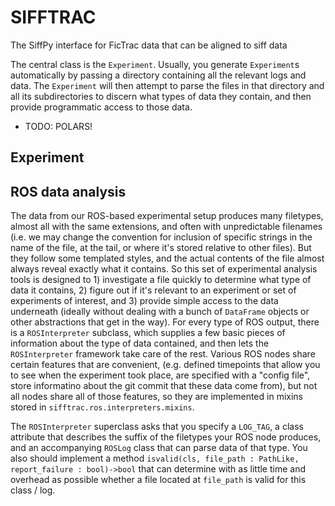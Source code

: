 # SIFFTRAC

The SiffPy interface for FicTrac data that can be aligned to siff data

The central class is the `Experiment`. Usually, you generate `Experiment`s
automatically by passing a directory containing all the relevant logs and
data. The `Experiment` will then attempt to parse the files in that directory
and all its subdirectories to discern what types of data they contain, and then
provide programmatic access to those data.



- TODO: POLARS!

## Experiment

## ROS data analysis

The data from our ROS-based experimental setup produces many filetypes,
almost all with the same extensions, and often with unpredictable filenames
(i.e. we may change the convention for inclusion of specific strings in the
name of the file, at the tail, or where it's stored relative to other files).
But they follow some templated styles, and the actual contents of the file
almost always reveal exactly what it contains. So this set of experimental
analysis tools is designed to 1) investigate a file quickly to determine what
type of data it contains, 2) figure out if it's relevant to an experiment or
set of experiments of interest, and 3) provide simple access to the data
underneath (ideally without dealing with a bunch of `DataFrame` objects or
other abstractions that get in the way). For every type of ROS output, there
is a `ROSInterpreter` subclass, which supplies a few basic pieces of information
about the type of data contained, and then lets the `ROSInterpreter` framework
take care of the rest. Various ROS nodes share certain features that are convenient,
(e.g. defined timepoints that allow you to see when the experiment took place,
are specified with a "config file", store informatino about the git commit that
these data come from), but not all nodes share all of those features, so they
are implemented in mixins stored in `sifftrac.ros.interpreters.mixins`.

The `ROSInterpreter` superclass asks that you specify a `LOG_TAG`, a class
attribute that describes the suffix of the filetypes your ROS node produces,
and an accompanying `ROSLog` class that can parse data of that type. You
also should implement a method `isvalid(cls, file_path : PathLike, report_failure : bool)->bool` that can determine with as little time and overhead as possible whether
a file located at `file_path` is valid for this class / log.